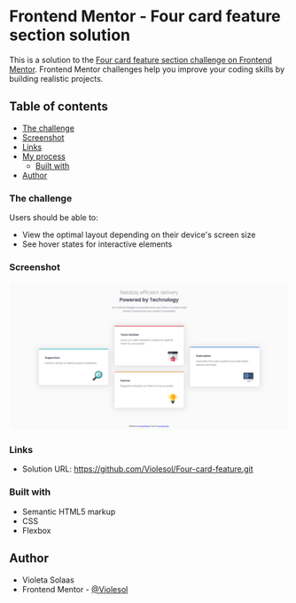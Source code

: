 # Frontend Mentor - Four card feature section solution

This is a solution to the [Four card feature section challenge on Frontend Mentor](https://www.frontendmentor.io/challenges/four-card-feature-section-weK1eFYK). Frontend Mentor challenges help you improve your coding skills by building realistic projects. 

## Table of contents


  - [The challenge](#the-challenge)
  - [Screenshot](#screenshot)
  - [Links](#links)
- [My process](#my-process)
  - [Built with](#built-with) 
- [Author](#author)


### The challenge

Users should be able to:

- View the optimal layout depending on their device's screen size
- See hover states for interactive elements

### Screenshot

![](./design/four-card-desktop-design.png)


### Links

- Solution URL: https://github.com/Violesol/Four-card-feature.git


### Built with

- Semantic HTML5 markup
- CSS 
- Flexbox


## Author

- Violeta Solaas
- Frontend Mentor - [@Violesol](https://www.frontendmentor.io/profile/Violesol)